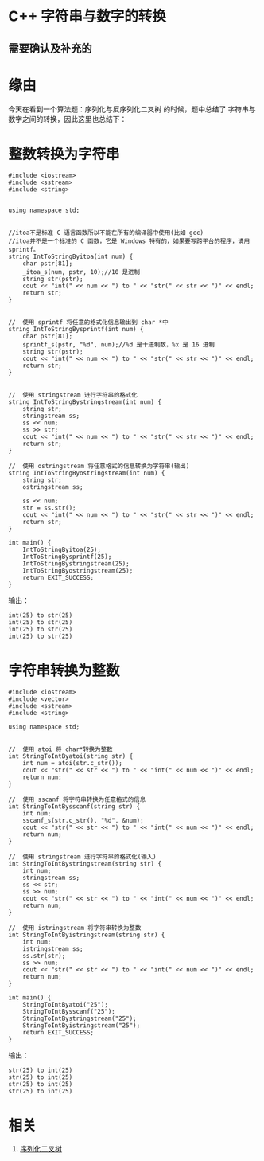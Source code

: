 # C++ 字符串与数字的转换

## 需要确认及补充的



# 缘由


今天在看到一个算法题：序列化与反序列化二叉树 的时候，题中总结了 字符串与数字之间的转换，因此这里也总结下：


# 整数转换为字符串




    #include <iostream>
    #include <sstream>
    #include <string>


    using namespace std;


    //itoa不是标准 C 语言函数所以不能在所有的编译器中使用(比如 gcc)
    //itoa并不是一个标准的 C 函数，它是 Windows 特有的，如果要写跨平台的程序，请用 sprintf。
    string IntToStringByitoa(int num) {
        char pstr[81];
        _itoa_s(num, pstr, 10);//10 是进制
        string str(pstr);
        cout << "int(" << num << ") to " << "str(" << str << ")" << endl;
        return str;
    }


    //  使用 sprintf 将任意的格式化信息输出到 char *中
    string IntToStringBysprintf(int num) {
        char pstr[81];
        sprintf_s(pstr, "%d", num);//%d 是十进制数，%x 是 16 进制
        string str(pstr);
        cout << "int(" << num << ") to " << "str(" << str << ")" << endl;
        return str;
    }


    //  使用 stringstream 进行字符串的格式化
    string IntToStringBystringstream(int num) {
        string str;
        stringstream ss;
        ss << num;
        ss >> str;
        cout << "int(" << num << ") to " << "str(" << str << ")" << endl;
        return str;
    }

    //  使用 ostringstream 将任意格式的信息转换为字符串(输出)
    string IntToStringByostringstream(int num) {
        string str;
        ostringstream ss;

        ss << num;
        str = ss.str();
        cout << "int(" << num << ") to " << "str(" << str << ")" << endl;
        return str;
    }

    int main() {
        IntToStringByitoa(25);
        IntToStringBysprintf(25);
        IntToStringBystringstream(25);
        IntToStringByostringstream(25);
        return EXIT_SUCCESS;
    }


输出：


    int(25) to str(25)
    int(25) to str(25)
    int(25) to str(25)
    int(25) to str(25)




# 字符串转换为整数




    #include <iostream>
    #include <vector>
    #include <sstream>
    #include <string>

    using namespace std;


    //  使用 atoi 将 char*转换为整数
    int StringToIntByatoi(string str) {
        int num = atoi(str.c_str());
        cout << "str(" << str << ") to " << "int(" << num << ")" << endl;
        return num;
    }

    //  使用 sscanf 将字符串转换为任意格式的信息
    int StringToIntBysscanf(string str) {
        int num;
        sscanf_s(str.c_str(), "%d", &num);
        cout << "str(" << str << ") to " << "int(" << num << ")" << endl;
        return num;
    }

    //  使用 stringstream 进行字符串的格式化(输入)
    int StringToIntBystringstream(string str) {
        int num;
        stringstream ss;
        ss << str;
        ss >> num;
        cout << "str(" << str << ") to " << "int(" << num << ")" << endl;
        return num;
    }

    //  使用 istringstream 将字符串转换为整数
    int StringToIntByistringstream(string str) {
        int num;
        istringstream ss;
        ss.str(str);
        ss >> num;
        cout << "str(" << str << ") to " << "int(" << num << ")" << endl;
        return num;
    }

    int main() {
        StringToIntByatoi("25");
        StringToIntBysscanf("25");
        StringToIntBystringstream("25");
        StringToIntByistringstream("25");
        return EXIT_SUCCESS;
    }


输出：


    str(25) to int(25)
    str(25) to int(25)
    str(25) to int(25)
    str(25) to int(25)







# 相关

1. [序列化二叉树](https://github.com/gatieme/CodingInterviews/tree/master/062-%E5%BA%8F%E5%88%97%E5%8C%96%E4%BA%8C%E5%8F%89%E6%A0%91)
